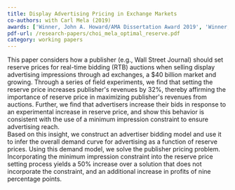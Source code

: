 ```yaml
---
title: Display Advertising Pricing in Exchange Markets
co-authors: with Carl Mela (2019)
awards: ['Winner, John A. Howard/AMA Dissertation Award 2019', 'Winner, ISMS Doctoral Dissertation Proposal Competition 2018', 'Honorable Mention, Shankar-Spiegel Dissertation Proposal Award 2018', 'MSI Research Grant 2016']
pdf-url: /research-papers/choi_mela_optimal_reserve.pdf
category: working papers
---
```


This paper considers how a publisher (e.g., Wall Street Journal) should set reserve prices for real-time bidding (RTB) auctions when selling display advertising impressions through ad exchanges, a $40 billion market and growing. Through a series of field experiments, we find that setting the reserve price increases publisher's revenues by 32%, thereby affirming the importance of reserve price in maximizing publisher's revenues from auctions. Further, we find that advertisers increase their bids in response to an experimental increase in reserve price, and show this behavior is consistent with the use of a minimum impression constraint to ensure advertising reach.<br>
Based on this insight, we construct an advertiser bidding model and use it to infer the overall demand curve for advertising as a function of reserve prices. Using this demand model, we solve the publisher pricing problem. Incorporating the minimum impression constraint into the reserve price setting process yields a 50% increase over a solution that does not incorporate the constraint, and an additional increase in profits of nine percentage points.
